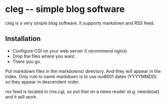 # cleg -- simple blog software

cleg is a very simple blog software. It supports markdown and RSS feed.

## Installation

* Configure CGI on your web server (I recommend nginx)
* Drop the files where you want.
* There you go.

Put markdown files in the markdowns/ directory. And they will appear in the index. Only rule to name markdown is to use iso8601 dates (YYYYMMDD) so they appear in descendent order.

rss feed is located in /rss.cgi, so put that on a news reader (e.g. newsboat) and it will work.


